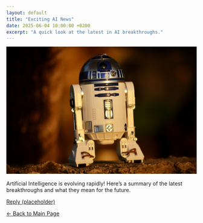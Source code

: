 ```yaml
---
layout: default
title: "Exciting AI News"
date: 2025-06-04 10:00:00 +0200
excerpt: "A quick look at the latest in AI breakthroughs."
---
```




![Robot](/assets/images/robot.jpg)

Artificial Intelligence is evolving rapidly! Here’s a summary of the latest breakthroughs and what they mean for the future.

<p id="reply">
  <a href="#" class="reply-btn">Reply (placeholder)</a>
</p>

[← Back to Main Page](/)